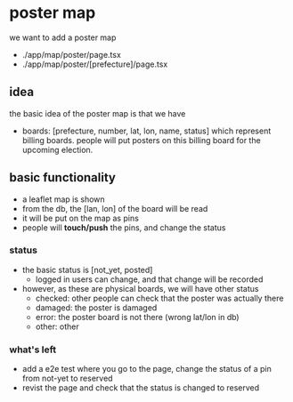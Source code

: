 # poster map
we want to add a poster map
- ./app/map/poster/page.tsx
- ./app/map/poster/[prefecture]/page.tsx

## idea
the basic idea of the poster map is that we have
- boards: [prefecture, number, lat, lon, name, status]
which represent billing boards. people will put posters on this billing board for the upcoming election.

## basic functionality
- a leaflet map is shown
- from the db, the [lan, lon] of the board will be read
- it will be put on the map as pins
- people will **touch/push** the pins, and change the status

### status
- the basic status is [not_yet, posted]
    - logged in users can change, and that change will be recorded
- however, as these are physical boards, we will have other status
    - checked: other people can check that the poster was actually there
    - damaged: the poster is damaged
    - error: the poster board is not there (wrong lat/lon in db)
    - other: other

### what's left
- add a e2e test where you go to the page, change the status of a pin from not-yet to reserved
- revist the page and check that the status is changed to reserved
